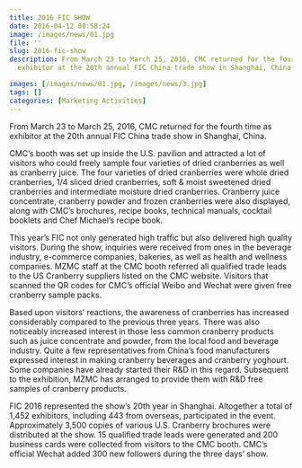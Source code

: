 ```yaml
---
title: 2016 FIC SHOW
date: 2016-04-12 08:58:24
image: /images/news/01.jpg
file: ''
slug: 2016-fic-show
description: From March 23 to March 25, 2016, CMC returned for the fourth time as
  exhibitor at the 20th annual FIC China trade show in Shanghai, China.

images: [/images/news/01.jpg, /images/news/3.jpg]
tags: []
categories: [Marketing Activities]
---
```

<p>From March 23 to March 25, 2016, CMC returned for the fourth time as exhibitor at the 20th annual FIC China trade show in Shanghai, China.</p>
<p>CMC’s booth was set up inside the U.S. pavilion and attracted a lot of visitors who could freely sample four varieties of dried cranberries as well as cranberry juice. The four varieties of dried cranberries were whole dried cranberries, 1/4 sliced dried cranberries, soft & moist sweetened dried cranberries and intermediate moisture dried cranberries. Cranberry juice concentrate, cranberry powder and frozen cranberries were also displayed, along with CMC’s brochures, recipe books, technical manuals, cocktail booklets and Chef Michael’s recipe book.</p>
<p>This year’s FIC not only generated high traffic but also delivered high quality visitors. During the show, inquiries were received from ones in the beverage industry, e-commerce companies, bakeries, as well as health and wellness companies.  MZMC staff at the CMC booth referred all qualified trade leads to the US Cranberry suppliers listed on the CMC website. Visitors that scanned the QR codes for CMC’s official Weibo and Wechat were given free cranberry sample packs.</p>
<p>Based upon visitors’ reactions, the awareness of cranberries has increased considerably compared to the previous three years. There was also noticeably increased interest in those less common cranberry products such as juice concentrate and powder, from the local food and beverage industry. Quite a few representatives from China’s food manufacturers expressed interest in making cranberry beverages and cranberry yoghourt. Some companies have already started their R&D in this regard. Subsequent to the exhibition, MZMC has arranged to provide them with R&D free samples of cranberry products. </p>
<p>FIC 2016 represented the show’s 20th year in Shanghai. Altogether a total of 1,452 exhibitors, including 443 from overseas, participated in the event. Approximately 3,500 copies of various U.S. Cranberry brochures were distributed at the show. 15 qualified trade leads were generated and 200 business cards were collected from visitors to the CMC booth. CMC’s official Wechat added 300 new followers during the three days’ show.</p>

